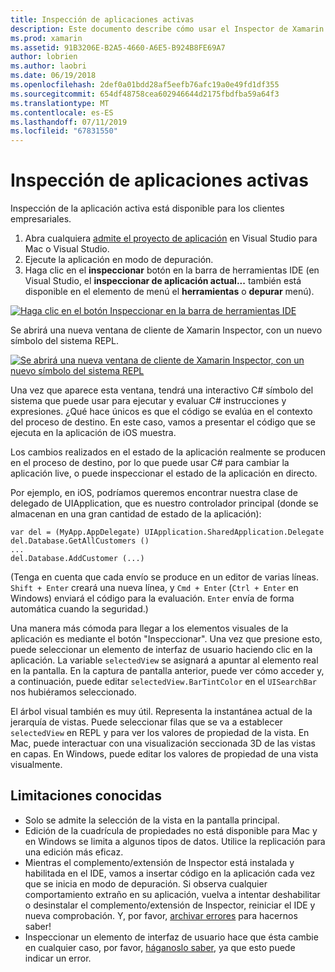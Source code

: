 ```yaml
---
title: Inspección de aplicaciones activas
description: Este documento describe cómo usar el Inspector de Xamarin para inspeccionar las aplicaciones. También describe las limitaciones de la herramienta de Xamarin Inspector.
ms.prod: xamarin
ms.assetid: 91B3206E-B2A5-4660-A6E5-B924B8FE69A7
author: lobrien
ms.author: laobri
ms.date: 06/19/2018
ms.openlocfilehash: 2def0a01bdd28af5eefb76afc19a0e49fd1df355
ms.sourcegitcommit: 654df48758cea602946644d2175fbdfba59a64f3
ms.translationtype: MT
ms.contentlocale: es-ES
ms.lasthandoff: 07/11/2019
ms.locfileid: "67831550"
---
```

# <a name="inspecting-live-applications"></a>Inspección de aplicaciones activas

Inspección de la aplicación activa está disponible para los clientes empresariales.

1. Abra cualquiera [admite el proyecto de aplicación](~/tools/inspector/install.md#supported-platforms) en Visual Studio para Mac o Visual Studio.
1. Ejecute la aplicación en modo de depuración.
1. Haga clic en el **inspeccionar** botón en la barra de herramientas IDE (en Visual Studio, el **inspeccionar de aplicación actual...**  también está disponible en el elemento de menú el **herramientas** o **depurar** menú).

[![](inspect-images/mac-heres-the-button.png "Haga clic en el botón Inspeccionar en la barra de herramientas IDE")](inspect-images/mac-heres-the-button.png#lightbox)

Se abrirá una nueva ventana de cliente de Xamarin Inspector, con un nuevo símbolo del sistema REPL.

[![](inspect-images/inspector-0.7.0-map-inspect-small.png "Se abrirá una nueva ventana de cliente de Xamarin Inspector, con un nuevo símbolo del sistema REPL")](inspect-images/inspector-0.7.0-map-inspect.png#lightbox)

Una vez que aparece esta ventana, tendrá una interactivo C# símbolo del sistema que puede usar para ejecutar y evaluar C# instrucciones y expresiones. ¿Qué hace únicos es que el código se evalúa en el contexto del proceso de destino. En este caso, vamos a presentar el código que se ejecuta en la aplicación de iOS muestra.

Los cambios realizados en el estado de la aplicación realmente se producen en el proceso de destino, por lo que puede usar C# para cambiar la aplicación live, o puede inspeccionar el estado de la aplicación en directo.

Por ejemplo, en iOS, podríamos queremos encontrar nuestra clase de delegado de UIApplication, que es nuestro controlador principal (donde se almacenan en una gran cantidad de estado de la aplicación):

    var del = (MyApp.AppDelegate) UIApplication.SharedApplication.Delegate
    del.Database.GetAllCustomers ()
    ...
    del.Database.AddCustomer (...)

(Tenga en cuenta que cada envío se produce en un editor de varias líneas. `Shift + Enter` creará una nueva línea, y `Cmd + Enter` (`Ctrl + Enter` en Windows) enviará el código para la evaluación. `Enter` envía de forma automática cuando la seguridad.)

Una manera más cómoda para llegar a los elementos visuales de la aplicación es mediante el botón "Inspeccionar". Una vez que presione esto, puede seleccionar un elemento de interfaz de usuario haciendo clic en la aplicación. La variable `selectedView` se asignará a apuntar al elemento real en la pantalla. En la captura de pantalla anterior, puede ver cómo acceder y, a continuación, puede editar `selectedView.BarTintColor` en el `UISearchBar` nos hubiéramos seleccionado.

El árbol visual también es muy útil. Representa la instantánea actual de la jerarquía de vistas. Puede seleccionar filas que se va a establecer `selectedView` en REPL y para ver los valores de propiedad de la vista. En Mac, puede interactuar con una visualización seccionada 3D de las vistas en capas. En Windows, puede editar los valores de propiedad de una vista visualmente.

## <a name="known-limitations"></a>Limitaciones conocidas

- Solo se admite la selección de la vista en la pantalla principal.
- Edición de la cuadrícula de propiedades no está disponible para Mac y en Windows se limita a algunos tipos de datos. Utilice la replicación para una edición más eficaz.
- Mientras el complemento/extensión de Inspector está instalada y habilitada en el IDE, vamos a insertar código en la aplicación cada vez que se inicia en modo de depuración. Si observa cualquier comportamiento extraño en su aplicación, vuelva a intentar deshabilitar o desinstalar el complemento/extensión de Inspector, reiniciar el IDE y nueva comprobación. Y, por favor, [archivar errores](~/tools/inspector/install.md#reporting-bugs) para hacernos saber!
- Inspeccionar un elemento de interfaz de usuario hace que ésta cambie en cualquier caso, por favor, [háganoslo saber](~/tools/inspector/install.md#reporting-bugs), ya que esto puede indicar un error.

